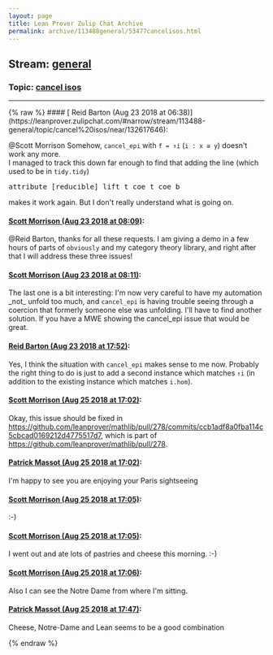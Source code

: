 ```yaml
---
layout: page
title: Lean Prover Zulip Chat Archive 
permalink: archive/113488general/53477cancelisos.html
---
```


## Stream: [general](https://leanprover-community.github.io/archive/113488general/index.html)
### Topic: [cancel isos](https://leanprover-community.github.io/archive/113488general/53477cancelisos.html)

---

<base href="https://leanprover.zulipchat.com">
{% raw %}
#### [ Reid Barton (Aug 23 2018 at 06:38)](https://leanprover.zulipchat.com/#narrow/stream/113488-general/topic/cancel%20isos/near/132617646):
<p><span class="user-mention" data-user-id="110087">@Scott Morrison</span> Somehow, <code>cancel_epi</code> with <code>f = ↑i</code> (<code>i : x ≅ y</code>) doesn't work any more.<br>
I managed to track this down far enough to find that adding the line (which used to be in <code>tidy.tidy</code>)</p>
<div class="codehilite"><pre><span></span><span class="n">attribute</span> <span class="o">[</span><span class="kn">reducible</span><span class="o">]</span> <span class="n">lift_t</span> <span class="n">coe_t</span> <span class="n">coe_b</span>
</pre></div>


<p>makes it work again. But I don't really understand what is going on.</p>

#### [ Scott Morrison (Aug 23 2018 at 08:09)](https://leanprover.zulipchat.com/#narrow/stream/113488-general/topic/cancel%20isos/near/132620408):
<p><span class="user-mention" data-user-id="110032">@Reid Barton</span>, thanks for all these requests. I am giving a demo in a few hours of parts of <code>obviously</code> and my category theory library, and right after that I will address these three issues!</p>

#### [ Scott Morrison (Aug 23 2018 at 08:11)](https://leanprover.zulipchat.com/#narrow/stream/113488-general/topic/cancel%20isos/near/132620460):
<p>The last one is a bit interesting: I'm now very careful to have my automation _not_ unfold too much, and <code>cancel_epi</code> is having trouble seeing through a coercion that formerly someone else was unfolding.  I'll have to find another solution. If you have a MWE showing the cancel_epi issue that would be great.</p>

#### [ Reid Barton (Aug 23 2018 at 17:52)](https://leanprover.zulipchat.com/#narrow/stream/113488-general/topic/cancel%20isos/near/132645544):
<p>Yes, I think the situation with <code>cancel_epi</code> makes sense to me now. Probably the right thing to do is just to add a second instance which matches <code>↑i</code> (in addition to the existing instance which matches <code>i.hom</code>).</p>

#### [ Scott Morrison (Aug 25 2018 at 17:02)](https://leanprover.zulipchat.com/#narrow/stream/113488-general/topic/cancel%20isos/near/132751886):
<p>Okay, this issue should be fixed in <a href="https://github.com/leanprover/mathlib/pull/278/commits/ccb1adf8a0fba114c5cbcad0169212d4775517d7" target="_blank" title="https://github.com/leanprover/mathlib/pull/278/commits/ccb1adf8a0fba114c5cbcad0169212d4775517d7">https://github.com/leanprover/mathlib/pull/278/commits/ccb1adf8a0fba114c5cbcad0169212d4775517d7</a>, which is part of <a href="https://github.com/leanprover/mathlib/pull/278" target="_blank" title="https://github.com/leanprover/mathlib/pull/278">https://github.com/leanprover/mathlib/pull/278</a>.</p>

#### [ Patrick Massot (Aug 25 2018 at 17:02)](https://leanprover.zulipchat.com/#narrow/stream/113488-general/topic/cancel%20isos/near/132751892):
<p>I'm happy to see you are enjoying your Paris sightseeing</p>

#### [ Scott Morrison (Aug 25 2018 at 17:05)](https://leanprover.zulipchat.com/#narrow/stream/113488-general/topic/cancel%20isos/near/132751968):
<p>:-)</p>

#### [ Scott Morrison (Aug 25 2018 at 17:05)](https://leanprover.zulipchat.com/#narrow/stream/113488-general/topic/cancel%20isos/near/132751971):
<p>I went out and ate lots of pastries and cheese this morning. :-)</p>

#### [ Scott Morrison (Aug 25 2018 at 17:06)](https://leanprover.zulipchat.com/#narrow/stream/113488-general/topic/cancel%20isos/near/132752029):
<p>Also I can see the Notre Dame from where I'm sitting.</p>

#### [ Patrick Massot (Aug 25 2018 at 17:47)](https://leanprover.zulipchat.com/#narrow/stream/113488-general/topic/cancel%20isos/near/132753363):
<p>Cheese, Notre-Dame and Lean seems to be a good combination</p>


{% endraw %}
